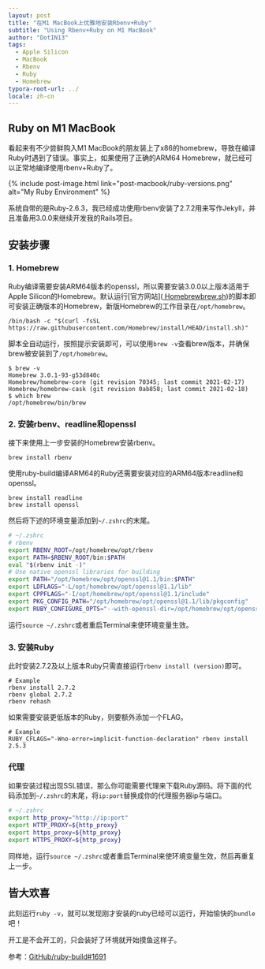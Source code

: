 ```yaml
---
layout: post
title: "在M1 MacBook上优雅地安装Rbenv+Ruby"
subtitle: "Using Rbenv+Ruby on M1 MacBook"
author: "DotIN13"
tags:
  - Apple Silicon
  - MacBook
  - Rbenv
  - Ruby
  - Homebrew
typora-root-url: ../
locale: zh-cn
---
```


## Ruby on M1 MacBook

看起来有不少尝鲜购入M1 MacBook的朋友装上了x86的homebrew，导致在编译Ruby时遇到了错误。事实上，如果使用了正确的ARM64 Homebrew，就已经可以正常地编译使用rbenv+Ruby了。

{% include post-image.html link="post-macbook/ruby-versions.png" alt="My Ruby Environment" %}

系统自带的是Ruby-2.6.3，我已经成功使用rbenv安装了2.7.2用来写作Jekyll，并且准备用3.0.0来继续开发我的Rails项目。

## 安装步骤

### 1. Homebrew

Ruby编译需要安装ARM64版本的openssl，所以需要安装3.0.0以上版本适用于Apple Silicon的Homebrew。默认运行[官方网站]([
Homebrewbrew.sh](https://brew.sh/))的脚本即可安装正确版本的Homebrew，新版Homebrew的工作目录在`/opt/homebrew`。

```shell
/bin/bash -c "$(curl -fsSL https://raw.githubusercontent.com/Homebrew/install/HEAD/install.sh)"
```

脚本全自动运行，按照提示安装即可，可以使用`brew -v`查看brew版本，并确保brew被安装到了`/opt/homebrew`。

```shell
$ brew -v
Homebrew 3.0.1-93-g53d840c
Homebrew/homebrew-core (git revision 70345; last commit 2021-02-17)
Homebrew/homebrew-cask (git revision 0ab858; last commit 2021-02-18)
$ which brew
/opt/homebrew/bin/brew
```

### 2. 安装rbenv、readline和openssl

接下来使用上一步安装的Homebrew安装rbenv。

```shell
brew install rbenv
```

使用ruby-build编译ARM64的Ruby还需要安装对应的ARM64版本readline和openssl。

```
brew install readline
brew install openssl
```

然后将下述的环境变量添加到`~/.zshrc`的末尾。

```bash
# ~/.zshrc
# rbenv
export RBENV_ROOT=/opt/homebrew/opt/rbenv
export PATH=$RBENV_ROOT/bin:$PATH
eval "$(rbenv init -)"
# Use native openssl libraries for building
export PATH="/opt/homebrew/opt/openssl@1.1/bin:$PATH"
export LDFLAGS="-L/opt/homebrew/opt/openssl@1.1/lib"
export CPPFLAGS="-I/opt/homebrew/opt/openssl@1.1/include"
export PKG_CONFIG_PATH="/opt/homebrew/opt/openssl@1.1/lib/pkgconfig"
export RUBY_CONFIGURE_OPTS="--with-openssl-dir=/opt/homebrew/opt/openssl@1.1"
```

运行`source ~/.zshrc`或者重启Terminal来使环境变量生效。

### 3. 安装Ruby

此时安装2.7.2及以上版本Ruby只需直接运行`rbenv install (version)`即可。

```shell
# Example
rbenv install 2.7.2
rbenv global 2.7.2
rbenv rehash
```

如果需要安装更低版本的Ruby，则要额外添加一个FLAG。

```shell
# Example
RUBY_CFLAGS="-Wno-error=implicit-function-declaration" rbenv install 2.5.3
```

### 代理

如果安装过程出现SSL错误，那么你可能需要代理来下载Ruby源码。将下面的代码添加到`~/.zshrc`的末尾，将`ip:port`替换成你的代理服务器ip与端口。

```bash
# ~/.zshrc
export http_proxy="http://ip:port"
export HTTP_PROXY=${http_proxy}
export https_proxy=${http_proxy}
export HTTPS_PROXY=${http_proxy}
```

同样地，运行`source ~/.zshrc`或者重启Terminal来使环境变量生效，然后再重复上一步。

## 皆大欢喜

此刻运行`ruby -v`，就可以发现刚才安装的ruby已经可以运行，开始愉快的`bundle`吧！

开工是不会开工的，只会装好了环境就开始摸鱼这样子。

参考：[GitHub/ruby-build#1691](https://github.com/rbenv/ruby-build/issues/1691)





